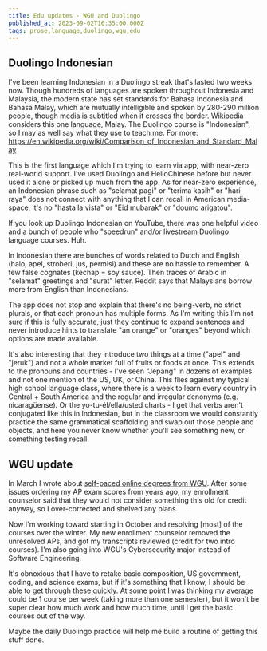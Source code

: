 ```yaml
---
title: Edu updates - WGU and Duolingo
published_at: 2023-09-02T16:35:00.000Z
tags: prose,language,duolingo,wgu,edu
---
```


## Duolingo Indonesian

I've been learning Indonesian in a Duolingo streak that's lasted two weeks now. Though hundreds of languages are spoken throughout Indonesia and Malaysia, the modern state has set standards for Bahasa Indonesia and Bahasa Malay, which are mutually intelligible and spoken by 280-290 million people, though media is subtitled when it crosses the border. Wikipedia considers this one language, Malay. The Duolingo course is "Indonesian", so I may as well say what they use to teach me. For more: https://en.wikipedia.org/wiki/Comparison_of_Indonesian_and_Standard_Malay

This is the first language which I'm trying to learn via app, with near-zero real-world support. I've used Duolingo and HelloChinese before but never used it alone or picked up much from the app. As for near-zero experience, an Indonesian phrase such as "selamat pagi" or "terima kasih" or "hari raya" does not connect with anything that I can recall in American media-space, it's no "hasta la vista" or "Eid mubarak" or "doumo arigatou".

If you look up Duolingo Indonesian on YouTube, there was one helpful video and a bunch of people who "speedrun" and/or livestream Duolingo language courses. Huh.

In Indonesian there are bunches of words related to Dutch and English (halo, apel, stroberi, jus, permisi) and these are no hassle to remember. A few false cognates (kechap = soy sauce). Then traces of Arabic in "selamat" greetings and "surat" letter. Reddit says that Malaysians borrow more from English than Indonesians.

The app does not stop and explain that there's no being-verb, no strict plurals, or that each pronoun has multiple forms. As I'm writing this I'm not sure if this is fully accurate, just they continue to expand sentences and never introduce hints to translate "an orange" or "oranges" beyond which options are made available.

It's also interesting that they introduce two things at a time ("apel" and "jeruk") and not a whole market full of fruits or foods at once. This extends to the pronouns and countries - I've seen "Jepang" in dozens of examples and not one mention of the US, UK, or China. This flies against my typical high school language class, where there is a week to learn every country in Central + South America and the regular and irregular denonyms (e.g. nicaragüense). Or the yo-tu-él/ella/usted charts - I get that verbs aren't conjugated like this in Indonesian, but in the classroom we would constantly practice the same grammatical scaffolding and swap out those people and objects, and here you never know whether you'll see something new, or something testing recall.

## WGU update

In March I wrote about [self-paced online degrees from WGU](/wgu-1). After some issues ordering my AP exam scores from years ago, my enrollment counselor said that they would not consider something this old for credit anyway, so I over-corrected and shelved any plans.

Now I'm working toward starting in October and resolving [most] of the courses over the winter. My new enrollment counselor removed the unresolved APs, and got my transcripts reviewed (credit for two intro courses). I'm also going into WGU's Cybersecurity major instead of Software Engineering.

It's obnoxious that I have to retake basic composition, US government, coding, and science exams, but if it's something that I know, I should be able to get through these quickly. At some point I was thinking my average could be 1 course per week (taking more than one semester), but it won't be super clear how much work and how much time, until I get the basic courses out of the way.

Maybe the daily Duolingo practice will help me build a routine of getting this stuff done.

<br/><br/><br/>
